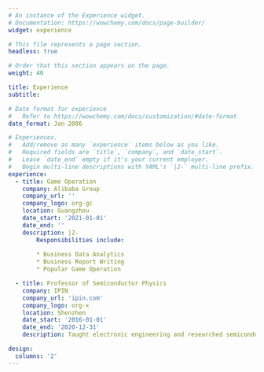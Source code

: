 ```yaml
---
# An instance of the Experience widget.
# Documentation: https://wowchemy.com/docs/page-builder/
widget: experience

# This file represents a page section.
headless: true

# Order that this section appears on the page.
weight: 40

title: Experience
subtitle:

# Date format for experience
#   Refer to https://wowchemy.com/docs/customization/#date-format
date_format: Jan 2006

# Experiences.
#   Add/remove as many `experience` items below as you like.
#   Required fields are `title`, `company`, and `date_start`.
#   Leave `date_end` empty if it's your current employer.
#   Begin multi-line descriptions with YAML's `|2-` multi-line prefix.
experience:
  - title: Game Operation
    company: Alibaba Group
    company_url: ''
    company_logo: org-gc
    location: Guangzhou
    date_start: '2021-01-01'
    date_end: ''
    description: |2-
        Responsibilities include:
        
        * Business Data Analytics
        * Business Report Writing 
        * Popular Game Operation

  - title: Professor of Semiconductor Physics
    company: IPIN
    company_url: 'ipin.com'
    company_logo: org-x
    location: Shenzhen
    date_start: '2016-01-01'
    date_end: '2020-12-31'
    description: Taught electronic engineering and researched semiconductor physics.

design:
  columns: '2'
---
```

